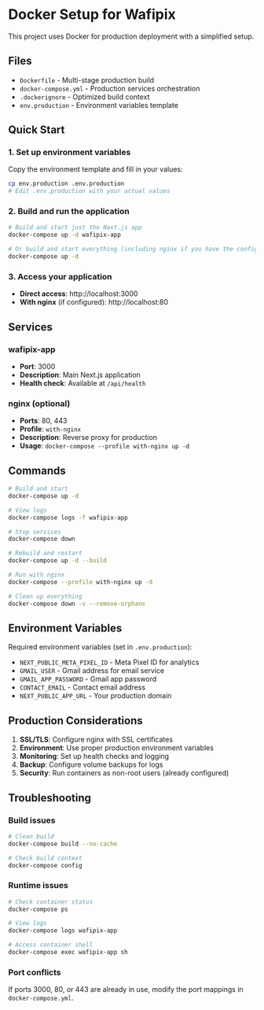 # Docker Setup for Wafipix

This project uses Docker for production deployment with a simplified setup.

## Files

- `Dockerfile` - Multi-stage production build
- `docker-compose.yml` - Production services orchestration
- `.dockerignore` - Optimized build context
- `env.production` - Environment variables template

## Quick Start

### 1. Set up environment variables

Copy the environment template and fill in your values:

```bash
cp env.production .env.production
# Edit .env.production with your actual values
```

### 2. Build and run the application

```bash
# Build and start just the Next.js app
docker-compose up -d wafipix-app

# Or build and start everything (including nginx if you have the config)
docker-compose up -d
```

### 3. Access your application

- **Direct access**: http://localhost:3000
- **With nginx** (if configured): http://localhost:80

## Services

### wafipix-app
- **Port**: 3000
- **Description**: Main Next.js application
- **Health check**: Available at `/api/health`

### nginx (optional)
- **Ports**: 80, 443
- **Profile**: `with-nginx`
- **Description**: Reverse proxy for production
- **Usage**: `docker-compose --profile with-nginx up -d`

## Commands

```bash
# Build and start
docker-compose up -d

# View logs
docker-compose logs -f wafipix-app

# Stop services
docker-compose down

# Rebuild and restart
docker-compose up -d --build

# Run with nginx
docker-compose --profile with-nginx up -d

# Clean up everything
docker-compose down -v --remove-orphans
```

## Environment Variables

Required environment variables (set in `.env.production`):

- `NEXT_PUBLIC_META_PIXEL_ID` - Meta Pixel ID for analytics
- `GMAIL_USER` - Gmail address for email service
- `GMAIL_APP_PASSWORD` - Gmail app password
- `CONTACT_EMAIL` - Contact email address
- `NEXT_PUBLIC_APP_URL` - Your production domain

## Production Considerations

1. **SSL/TLS**: Configure nginx with SSL certificates
2. **Environment**: Use proper production environment variables
3. **Monitoring**: Set up health checks and logging
4. **Backup**: Configure volume backups for logs
5. **Security**: Run containers as non-root users (already configured)

## Troubleshooting

### Build issues
```bash
# Clean build
docker-compose build --no-cache

# Check build context
docker-compose config
```

### Runtime issues
```bash
# Check container status
docker-compose ps

# View logs
docker-compose logs wafipix-app

# Access container shell
docker-compose exec wafipix-app sh
```

### Port conflicts
If ports 3000, 80, or 443 are already in use, modify the port mappings in `docker-compose.yml`.
